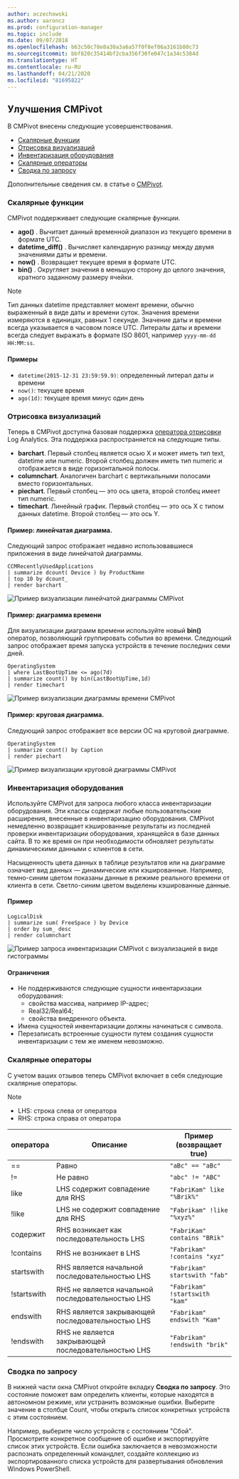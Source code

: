 ```yaml
---
author: aczechowski
ms.author: aaroncz
ms.prod: configuration-manager
ms.topic: include
ms.date: 09/07/2018
ms.openlocfilehash: b63c50c78e8a30a3a6a57f0f8ef06a3161b80c73
ms.sourcegitcommit: bbf820c35414bf2cba356f30fe047c1a34c5384d
ms.translationtype: HT
ms.contentlocale: ru-RU
ms.lasthandoff: 04/21/2020
ms.locfileid: "81695822"
---
```

## <a name="improvements-to-cmpivot"></a><a name="bkmk_cmpivot"></a> Улучшения CMPivot
<!--1359068-->

В CMPivot внесены следующие усовершенствования.  
- [Скалярные функции](#bkmk_cmpivot-functions)  
- [Отрисовка визуализаций](#bkmk_cmpivot-charts)  
- [Инвентаризация оборудования](#bkmk_cmpivot-hinv)  
- [Скалярные операторы](#bkmk_cmpivot-operators)  
- [Сводка по запросу](#bkmk_cmpivot-summary)  

Дополнительные сведения см. в статье о [CMPivot](../../servers/manage/cmpivot.md).


### <a name="scalar-functions"></a><a name="bkmk_cmpivot-functions"></a> Скалярные функции
CMPivot поддерживает следующие скалярные функции.
- **ago()** . Вычитает данный временной диапазон из текущего времени в формате UTC.  
- **datetime_diff()** . Вычисляет календарную разницу между двумя значениями даты и времени.  
- **now()** . Возвращает текущее время в формате UTC.  
- **bin()** . Округляет значения в меньшую сторону до целого значения, кратного заданному размеру ячейки.  

> [!Note]  
> Тип данных datetime представляет момент времени, обычно выраженный в виде даты и времени суток. Значения времени измеряются в единицах, равных 1 секунде. Значение даты и времени всегда указывается в часовом поясе UTC. Литералы даты и времени всегда следует выражать в формате ISO 8601, например `yyyy-mm-dd HH:MM:ss`.  

#### <a name="examples"></a>Примеры
- `datetime(2015-12-31 23:59:59.9)`: определенный литерал даты и времени   
- `now()`: текущее время  
- `ago(1d)`: текущее время минус один день  


### <a name="rendering-visualizations"></a><a name="bkmk_cmpivot-charts"></a> Отрисовка визуализаций

Теперь в CMPivot доступна базовая поддержка [оператора отрисовки](https://docs.microsoft.com/azure/kusto/query/renderoperator) Log Analytics. Эта поддержка распространяется на следующие типы.  
- **barchart**. Первый столбец является осью X и может иметь тип text, datetime или numeric. Второй столбец должен иметь тип numeric и отображается в виде горизонтальной полосы.  
- **columnchart**. Аналогичен barchart с вертикальными полосами вместо горизонтальных.  
- **piechart**. Первый столбец — это ось цвета, второй столбец имеет тип numeric.  
- **timechart**. Линейный график. Первый столбец — это ось X с типом данных datetime. Второй столбец — это ось Y.  

#### <a name="example-bar-chart"></a>Пример: линейчатая диаграмма.
Следующий запрос отображает недавно использовавшиеся приложения в виде линейчатой диаграммы.

``` Kusto
CCMRecentlyUsedApplications
| summarize dcount( Device ) by ProductName
| top 10 by dcount_
| render barchart
```

![Пример визуализации линейчатой диаграммы CMPivot](../media/1359068-cmpivot-barchart.png)

#### <a name="example-time-chart"></a>Пример: диаграмма времени
Для визуализации диаграмм времени используйте новый **bin()** оператор, позволяющий группировать события во времени. Следующий запрос отображает время запуска устройств в течение последних семи дней.

``` Kusto
OperatingSystem
| where LastBootUpTime <= ago(7d)
| summarize count() by bin(LastBootUpTime,1d)
| render timechart
```

![Пример визуализации диаграммы времени CMPivot](../media/1359068-cmpivot-timechart.png)

#### <a name="example-pie-chart"></a>Пример: круговая диаграмма.
Следующий запрос отображает все версии ОС на круговой диаграмме.

``` Kusto
OperatingSystem
| summarize count() by Caption
| render piechart
```

![Пример визуализации круговой диаграммы CMPivot](../media/1359068-cmpivot-piechart.png)


### <a name="hardware-inventory"></a><a name="bkmk_cmpivot-hinv"></a> Инвентаризация оборудования
Используйте CMPivot для запроса любого класса инвентаризации оборудования. Эти классы содержат любые пользовательские расширения, внесенные в инвентаризацию оборудования. CMPivot немедленно возвращает кэшированные результаты из последней проверки инвентаризации оборудования, хранящейся в базе данных сайта. В то же время он при необходимости обновляет результаты динамическими данными с клиентов в сети.

Насыщенность цвета данных в таблице результатов или на диаграмме означает вид данных — динамические или кэшированные. Например, темно-синим цветом показаны данные в режиме реального времени от клиента в сети. Светло-синим цветом выделены кэшированные данные.

#### <a name="example"></a>Пример

``` Kusto
LogicalDisk
| summarize sum( FreeSpace ) by Device
| order by sum_ desc
| render columnchart
```

![Пример запроса инвентаризации CMPivot с визуализацией в виде гистограммы](../media/1359068-cmpivot-inventory.png)

#### <a name="limitations"></a>Ограничения
- Не поддерживаются следующие сущности инвентаризации оборудования:  
    - свойства массива, например IP-адрес;  
    - Real32/Real64; <!--example?-->  
    - свойства внедренного объекта. <!--example?-->  
- Имена сущностей инвентаризации должны начинаться с символа.
- Перезаписать встроенные сущности путем создания сущности инвентаризации с тем же именем невозможно.  


### <a name="scalar-operators"></a><a name="bkmk_cmpivot-operators"></a> Скалярные операторы
С учетом ваших отзывов теперь CMPivot включает в себя следующие скалярные операторы.  

> [!Note]  
> - LHS: строка слева от оператора  
> - RHS: строка справа от оператора  


|оператора|Описание|Пример (возвращает true)|
|--------|-----------|---------------------|
|==|Равно|`"aBc" == "aBc"`|
|!=|Не равно|`"abc" != "ABC"`|
|like|LHS содержит совпадение для RHS|`"FabriKam" like "%Brik%"`|
|!like|LHS не содержит совпадение для RHS|`"Fabrikam" !like "%xyz%"`|
|содержит|RHS возникает как последовательность LHS|`"FabriKam" contains "BRik"`|
|!contains|RHS не возникает в LHS|`"Fabrikam" !contains "xyz"`|
|startswith|RHS является начальной последовательностью LHS|`"Fabrikam" startswith "fab"`|
|!startswith|RHS не является начальной последовательностью LHS|`"Fabrikam" !startswith "kam"`|
|endswith|RHS является закрывающей последовательностью LHS|`"Fabrikam" endswith "Kam"`|
|!endswith|RHS не является закрывающей последовательностью LHS|`"Fabrikam" !endswith "brik"`|


### <a name="query-summary"></a><a name="bkmk_cmpivot-summary"></a> Сводка по запросу
В нижней части окна CMPivot откройте вкладку **Сводка по запросу**. Это состояние поможет вам определить клиенты, которые находятся в автономном режиме, или устранить возможные ошибки. Выберите значение в столбце Count, чтобы открыть список конкретных устройств с этим состоянием. 

Например, выберите число устройств с состоянием "Сбой". Просмотрите конкретное сообщение об ошибке и экспортируйте список этих устройств. Если ошибка заключается в невозможности распознать определенный командлет, создайте коллекцию из экспортированного списка устройств для развертывания обновления Windows PowerShell.  
